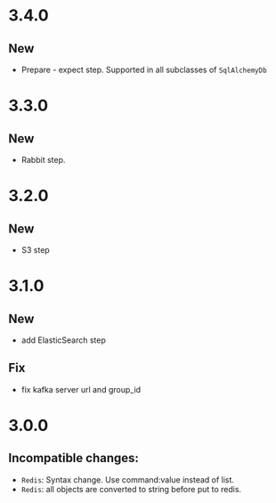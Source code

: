 # 3.4.0
## New
* Prepare - expect step. Supported in all subclasses of `SqlAlchemyDb`

# 3.3.0
## New
* Rabbit step.

# 3.2.0
## New
* S3 step

# 3.1.0
## New
* add ElasticSearch step
## Fix
* fix kafka server url and group_id

# 3.0.0
## Incompatible changes:
* `Redis`: Syntax change. Use command:value instead of list.
* `Redis`: all objects are converted to string before put to redis.
